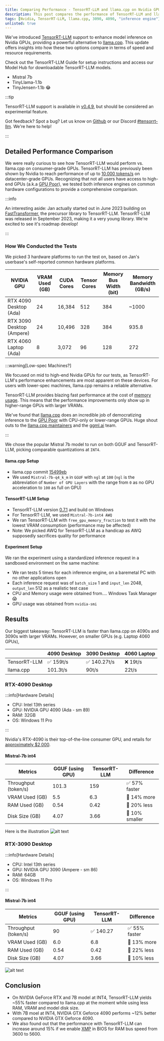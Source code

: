 ```yaml
---
title: Comparing Performance - TensorRT-LLM and llama.cpp on Nvidia GPUs
description: This post compares the performance of TensorRT-LLM and llama.cpp on Nvidia GPUs, highlighting the trade-offs between speed and resource usage.
tags: [Nvidia, TensorRT-LLM, llama.cpp, 3090, 4090, "inference engine"]
unlisted: true
---
```


We've introduced [TensorRT-LLM](https://github.com/NVIDIA/TensorRT-LLM) support to enhance model inference on Nvidia GPUs, providing a powerful alternative to [llama.cpp](https://github.com/ggerganov/llama.cpp). This update offers insights into how these two options compare in terms of speed and resource requirements.

Check out the TensorRT-LLM Guide for setup instructions and access our Model Hub for downloadable TensorRT-LLM models.

- Mistral 7b
- TinyLlama-1.1b
- TinyJensen-1.1b 😂

:::tip

TensorRT-LLM support is available in [v0.4.9](https://github.com/janhq/jan/releases/tag/v0.4.9), but should be considered an experimental feature.

Got feedback? Spot a bug? Let us know on [Github](https://github.com/janhq/jan) or our Discord [#tensorrt-llm](https://discord.com/channels/1107178041848909847/1201832734704795688). We're here to help!

:::

## Detailed Performance Comparison

We were really curious to see how TensorRT-LLM would perform vs. llama.cpp on consumer-grade GPUs. TensorRT-LLM has previously been shown by Nvidia to reach performance of up to [10,000 tokens/s](https://nvidia.github.io/TensorRT-LLM/blogs/H100vsA100.html) on datacenter-grade GPUs. Recognizing that not all users have access to high-end GPUs (a.k.a [GPU Poor](https://www.semianalysis.com/p/google-gemini-eats-the-world-gemini#the-gpu-poor)), we tested both inference engines on common hardware configurations to provide a comprehensive comparison.

:::info

An interesting aside: Jan actually started out in June 2023 building on [FastTransformer](https://github.com/NVIDIA/FasterTransformer), the precursor library to TensorRT-LLM. TensorRT-LLM was released in September 2023, making it a very young library. We're excited to see it's roadmap develop!

:::

### How We Conducted the Tests

We picked 3 hardware platforms to run the test on, based on Jan's userbase's self-reported common hardware platforms.

| NVIDIA GPU                | VRAM Used (GB) | CUDA Cores | Tensor Cores | Memory Bus Width (bit) | Memory Bandwidth (GB/s) |
| ------------------------- | -------------- | ---------- | ------------ | ---------------------- | ----------------------- |
| RTX 4090 Desktop (Ada)    | 24             | 16,384     | 512          | 384                    | ~1000                   |
| RTX 3090 Desktop (Ampere) | 24             | 10,496     | 328          | 384                    | 935.8                   |
| RTX 4060 Laptop (Ada)     | 8              | 3,072      | 96           | 128                    | 272                     |

:::warning[Low-spec Machines?]

We focused on mid to high-end Nvidia GPUs for our tests, as TensorRT-LLM's performance enhancements are most apparent on these devices. For users with lower-spec machines, llama.cpp remains a reliable alternative.

TensorRT-LLM provides blazing fast performance at the cost of [memory usage](https://nvidia.github.io/TensorRT-LLM/memory.html). This means that the performance improvements only show up in higher-range GPUs with larger VRAMs.

We've found that [llama.cpp](https://github.com/ggerganov/llama.cpp) does an incredible job of democratizing inference to the [GPU Poor](https://www.semianalysis.com/p/google-gemini-eats-the-world-gemini#the-gpu-poor) with CPU-only or lower-range GPUs. Huge shout outs to the [llama.cpp maintainers](https://github.com/ggerganov/llama.cpp/graphs/contributors) and the [ggml.ai](https://ggml.ai/) team.

:::

We chose the popular Mistral 7b model to run on both GGUF and TensorRT-LLM, picking comparable quantizations at `INT4`.

#### llama.cpp Setup

- llama.cpp commit [15499eb](https://github.com/ggerganov/llama.cpp/commit/15499eb94227401bdc8875da6eb85c15d37068f7)
- We used `Mistral-7b-q4_k_m` in `GGUF` with `ngl` at `100` (`ngl` is the abbreviation of `Number of GPU Layers` with the range from `0` as no GPU acceleration to `100` as full on GPU)

#### TensorRT-LLM Setup

- TensorRT-LLM version [0.7.1](https://github.com/NVIDIA/TensorRT-LLM/releases/tag/v0.7.1) and build on Windows
- For TensorRT-LLM, we used `Mistral-7b-int4 AWQ`
- We ran TensorRT-LLM with `free_gpu_memory_fraction` to test it with the lowest VRAM consumption (performance may be affected)
- Note: We picked AWQ for TensorRT-LLM as a handicap as AWQ supposedly sacrifices quality for performance

#### Experiment Setup

We ran the experiment using a standardized inference request in a sandboxed environment on the same machine:

- We ran tests 5 times for each inference engine, on a baremetal PC with no other applications open
- Each inference request was of `batch_size` 1 and `input_len` 2048, `output_len` 512 as a realistic test case
- CPU and Memory usage were obtained from.... Windows Task Manager 😱
- GPU usage was obtained from `nvidia-smi`

## Results

Our biggest takeaway: TensorRT-LLM is faster than llama.cpp on 4090s and 3090s with larger VRAMs. However, on smaller GPUs (e.g. Laptop 4060 GPUs),

|              | 4090 Desktop | 3090 Desktop | 4060 Laptop |
| ------------ | ------------ | ------------ | ----------- |
| TensorRT-LLM | ✅ 159t/s    | ✅ 140.27t/s | ❌ 19t/s    |
| llama.cpp    | 101.3t/s     | 90t/s        | 22t/s       |

### RTX-4090 Desktop

:::info[Hardware Details]

- CPU: Intel 13th series
- GPU: NVIDIA GPU 4090 (Ada - sm 89)
- RAM: 32GB
- OS: Windows 11 Pro

:::

Nvidia's RTX-4090 is their top-of-the-line consumer GPU, and retails for [approximately $2,000](https://www.amazon.com/rtx-4090/s?k=rtx+4090).

#### Mistral-7b int4

| Metrics              | GGUF (using GPU) | TensorRT-LLM | Difference     |
| -------------------- | ---------------- | ------------ | -------------- |
| Throughput (token/s) | 101.3            | 159          | ✅ 57% faster  |
| VRAM Used (GB)       | 5.5              | 6.3          | 🤔 14% more    |
| RAM Used (GB)        | 0.54             | 0.42         | 🤯 20% less    |
| Disk Size (GB)       | 4.07             | 3.66         | 🤯 10% smaller |

Here is the illustration
![alt text](./images/3090_benchmark_mistral_7b_int4.png)

### RTX-3090 Desktop

:::info[Hardware Details]

- CPU: Intel 13th series
- GPU: NVIDIA GPU 3090 (Ampere - sm 86)
- RAM: 64GB
- OS: Windows 11 Pro

:::

#### Mistral-7b int4

| Metrics              | GGUF (using GPU) | TensorRT-LLM | Difference    |
| -------------------- | ---------------- | ------------ | ------------- |
| Throughput (token/s) | 90               | ✅ 140.27    | ✅ 55% faster |
| VRAM Used (GB)       | 6.0              | 6.8          | 🤔 13% more   |
| RAM Used (GB)        | 0.54             | 0.42         | 🤯 22% less   |
| Disk Size (GB)       | 4.07             | 3.66         | 🤯 10% less   |

![alt text](./images/4090_benchmark_mistral_7b_int4.png)

## Conclusion

- On NVIDIA GeForce RTX and 7B model at INT4, TensorRT-LLM yields ~55% faster compared to llama.cpp at the moment while using less RAM, VRAM and model disk size.
- With 7B moel at INT4, NVIDIA GTX Geforce 4090 performs ~12% better compared to NVIDIA GTX Geforce 4090.
- We also found out that the performance with TensorRT-LLM can increase around 15% if we enable [XMP](https://www.intel.com/content/www/us/en/gaming/extreme-memory-profile-xmp.html) in BIOS for RAM bus speed from 3600 to 5600.
